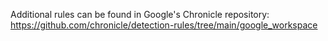 Additional rules can be found in Google's Chronicle repository: https://github.com/chronicle/detection-rules/tree/main/google_workspace
